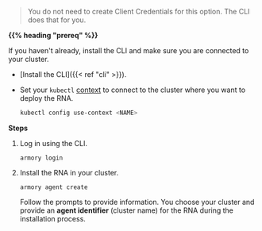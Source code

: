 >You do not need to create Client Credentials for this option. The CLI does that for you.

**{{% heading "prereq" %}}**

If you haven't already, install the CLI and make sure you are connected to your cluster.

* [Install the CLI]({{< ref "cli" >}}).
* Set your `kubectl` [context](https://kubernetes.io/docs/reference/generated/kubectl/kubectl-commands#-em-set-context-em-) to connect to the cluster where you want to deploy the RNA.

   ```bash
   kubectl config use-context <NAME>
   ```

**Steps**

1. Log in using the CLI.

   ```shell
   armory login
   ``` 

1. Install the RNA in your cluster.

   ```shell
   armory agent create
   ```

   Follow the prompts to provide information. You choose your cluster and provide an **agent identifier** (cluster name) for the RNA during the installation process.